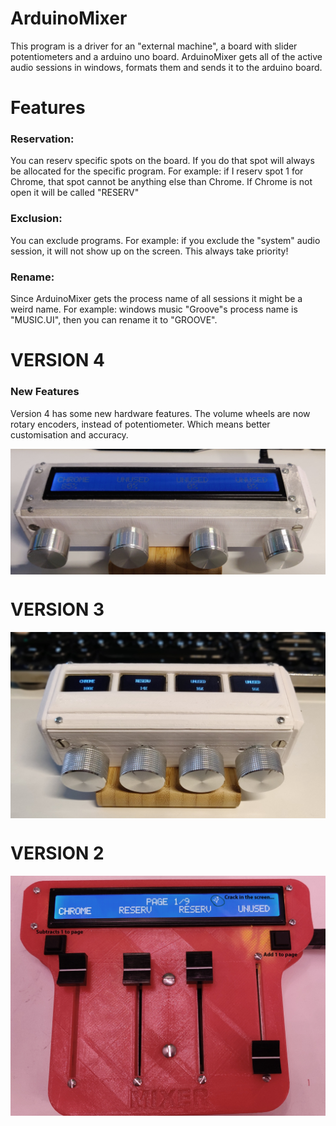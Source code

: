 # ArduinoMixer
This program is a driver for an "external machine", a board with slider potentiometers and a arduino uno board.
ArduinoMixer gets all of the active audio sessions in windows, formats them and sends it to the arduino board.

# Features
### Reservation:
You can reserv specific spots on the board.
If you do that spot will always be allocated for the specific program.
For example: if I reserv spot 1 for Chrome, that spot cannot be anything else than Chrome. 
If Chrome is not open it will be called "RESERV"

### Exclusion:
You can exclude programs.
For example: if you exclude the "system" audio session, it will not show up on the screen.
This always take priority!

### Rename:
Since ArduinoMixer gets the process name of all sessions it might be a weird name.
For example: windows music "Groove"s process name is "MUSIC.UI", then you can rename it to "GROOVE". 

# VERSION 4
### New Features
Version 4 has some new hardware features. The volume wheels are now rotary encoders, instead of potentiometer. Which means better customisation and accuracy.
<p align="center">
<img src="doc/ArduinoMixer_v_4.jpg" align="center"/> 
 </p>

# VERSION 3
<p align="center">
<img src="doc/ArduinoMixer_v_3.jpg" align="center"/> 
 </p>

# VERSION 2
<p align="center">
<img src="doc/ArduinoMixer_v_2.jpg" align="center"/> 
 </p>
